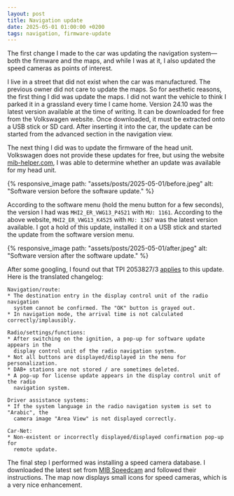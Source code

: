 ```yaml
---
layout: post
title: Navigation update
date: 2025-05-01 01:00:00 +0200
tags: navigation, firmware-update
---
```

The first change I made to the car was updating the navigation system—both the
firmware and the maps, and while I was at it, I also updated the speed cameras
as points of interest.

I live in a street that did not exist when the car was manufactured. The
previous owner did not care to update the maps. So for aesthetic reasons, the
first thing I did was update the maps. I did not want the vehicle to think I
parked it in a grassland every time I came home. Version 24.10 was the latest
version available at the time of writing. It can be downloaded for free from
the Volkswagen website. Once downloaded, it must be extracted onto a USB stick
or SD card. After inserting it into the car, the update can be started from the
advanced section in the navigation view.

The next thing I did was to update the firmware of the head unit. Volkswagen
does not provide these updates for free, but using the website
[mib-helper.com][1], I was able to determine whether an update was available
for my head unit.

{% responsive_image path: "assets/posts/2025-05-01/before.jpeg" alt: "Software version before the software update." %}

According to the software menu (hold the menu button for a few seconds), the
version I had was `MHI2_ER_VWG13_P4521` with `MU: 1161`. According to the above
website, `MHI2_ER_VWG13_K4525` with `MU: 1367` was the latest version
available. I got a hold of this update, installed it on a USB stick and started
the update from the software version menu.

{% responsive_image path: "assets/posts/2025-05-01/after.jpeg" alt: "Software version after the software update." %}

After some googling, I found out that TPI 2053827/3 [applies][2] to this
update. Here is the translated changelog:

```
Navigation/route:
* The destination entry in the display control unit of the radio navigation
  system cannot be confirmed. The "OK" button is grayed out.
* In navigation mode, the arrival time is not calculated correctly/implausibly.

Radio/settings/functions:
* After switching on the ignition, a pop-up for software update appears in the
  display control unit of the radio navigation system.
* Not all buttons are displayed/displayed in the menu for personalization.
* DAB+ stations are not stored / are sometimes deleted.
* A pop-up for license update appears in the display control unit of the radio
  navigation system.

Driver assistance systems:
* If the system language in the radio navigation system is set to "Arabic", the
  camera image "Area View" is not displayed correctly.

Car-Net:
* Non-existent or incorrectly displayed/displayed confirmation pop-up for
  remote update.
```

The final step I performed was installing a speed camera database. I downloaded
the latest set from [MIB Speedcam][3] and followed their instructions. The map
now displays small icons for speed cameras, which is a very nice enhancement.

[1]: https://www.mib-helper.com/
[2]: https://www.motor-talk.de/forum/discover-pro-firmware-update-1367-tpi-t6800106.html
[3]: https://t.me/mibspeedcam
